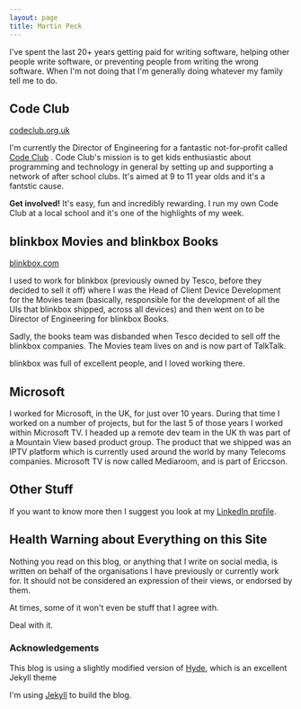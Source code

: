 ```yaml
---
layout: page
title: Martin Peck
---
```


I've spent the last 20+ years getting paid for writing software, helping other people write software, or preventing people from writing the wrong software. When I'm not doing that I'm generally doing whatever my family tell me to do.

## Code Club

[codeclub.org.uk][codeclub]

I'm currently the Director of Engineering for a fantastic not-for-profit called [Code Club][codeclub] . Code Club's mission is to get kids enthusiastic about programming and technology in general by setting up and supporting a network of after school clubs. It's aimed at 9 to 11 year olds and it's a fantstic cause.

**Get involved!** It's easy, fun and incredibly rewarding. I run my own Code Club at a local school and it's one of the highlights of my week.

## blinkbox Movies and blinkbox Books

[blinkbox.com][blinkbox]

I used to work for blinkbox (previously owned by Tesco, before they decided to sell it off) where I was the Head of Client Device Development for the Movies team (basically, responsible for the development of all the UIs that blinkbox shipped, across all devices) and then went on to be Director of Engineering for blinkbox Books.

Sadly, the books team was disbanded when Tesco decided to sell off the blinkbox companies. The Movies team lives on and is now part of TalkTalk.

blinkbox was full of excellent people, and I loved working there.

## Microsoft

I worked for Microsoft, in the UK, for just over 10 years. During that time I worked on a number of projects, but for the last 5 of those years I worked within Microsoft TV. I headed up a remote dev team in the UK th was part of a Mountain View based product group. The product that we shipped was an IPTV platform which is currently used around the world by many Telecoms companies. Microsoft TV is now called Mediaroom, and is part of Ericcson.

## Other Stuff
If you want to know more then I suggest you look at my [LinkedIn profile][linkedin].

## Health Warning about Everything on this Site
Nothing you read on this blog, or anything that I write on social media, is written on behalf of the organisations I have previously or currently work for. It should not be considered  an expression of their views, or endorsed by them.

At times, some of it won't even be stuff that I agree with.

Deal with it.

### Acknowledgements

This blog is using a slightly modified version of [Hyde][hyde], which is an excellent Jekyll theme

I'm using [Jekyll][jekyll] to build the blog.

[codeclub]: https://codeclub.org.uk
[linkedin]: https://www.linkedin.com/in/martinpeck
[blinkbox]: http://blinkbox.com
[jekyll]: http://jekyllrb.com
[hyde]:http://hyde.getpoole.com



